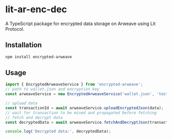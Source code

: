 # lit-ar-enc-dec

A TypeScript package for encrypted data storage on Arweave using Lit Protocol.

## Installation

```bash
npm install encrypted-arweave
```

## Usage

```typescript
import { EncryptedArweaveService } from 'encrypted-arweave';
// path to wallet.json and encryption key
const arweaveService = new EncryptedArweaveService('wallet.json', 'test-encryption-key-32-chars-long!!');

// upload data
const transactionId = await arweaveService.uploadEncryptedJson(data);
// wait for transaction to be mined and propagated before fetching
// fetch and decrypt data
const decryptedData = await arweaveService.fetchAndDecryptJson(transactionId);

console.log('Decrypted data:', decryptedData);
```
